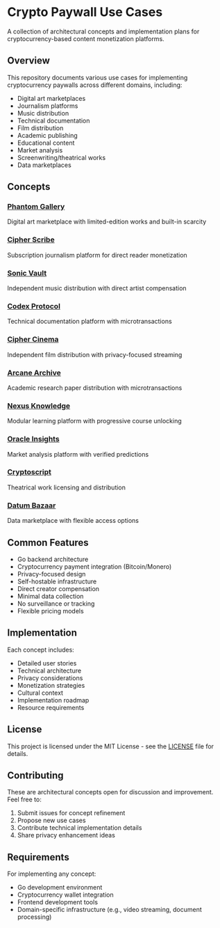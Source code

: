 # Crypto Paywall Use Cases

A collection of architectural concepts and implementation plans for cryptocurrency-based content monetization platforms.

## Overview

This repository documents various use cases for implementing cryptocurrency paywalls across different domains, including:

- Digital art marketplaces
- Journalism platforms
- Music distribution
- Technical documentation
- Film distribution
- Academic publishing
- Educational content
- Market analysis
- Screenwriting/theatrical works
- Data marketplaces

## Concepts

### [Phantom Gallery](PHANTOM.md)
Digital art marketplace with limited-edition works and built-in scarcity

### [Cipher Scribe](CIPHER.md)
Subscription journalism platform for direct reader monetization

### [Sonic Vault](SONIC.md)
Independent music distribution with direct artist compensation

### [Codex Protocol](CODEX.md)
Technical documentation platform with microtransactions

### [Cipher Cinema](CINEMA.md)
Independent film distribution with privacy-focused streaming

### [Arcane Archive](ARCANE.md)
Academic research paper distribution with microtransactions

### [Nexus Knowledge](NEXUS.md)
Modular learning platform with progressive course unlocking

### [Oracle Insights](ORACLE.md)
Market analysis platform with verified predictions

### [Cryptoscript](SCRIPT.md)
Theatrical work licensing and distribution

### [Datum Bazaar](DATUM.md)
Data marketplace with flexible access options

## Common Features

- Go backend architecture
- Cryptocurrency payment integration (Bitcoin/Monero)
- Privacy-focused design
- Self-hostable infrastructure
- Direct creator compensation
- Minimal data collection
- No surveillance or tracking
- Flexible pricing models

## Implementation

Each concept includes:

- Detailed user stories
- Technical architecture
- Privacy considerations
- Monetization strategies
- Cultural context
- Implementation roadmap
- Resource requirements

## License

This project is licensed under the MIT License - see the [LICENSE](LICENSE) file for details.

## Contributing

These are architectural concepts open for discussion and improvement. Feel free to:

1. Submit issues for concept refinement
2. Propose new use cases
3. Contribute technical implementation details
4. Share privacy enhancement ideas

## Requirements

For implementing any concept:

- Go development environment
- Cryptocurrency wallet integration
- Frontend development tools
- Domain-specific infrastructure (e.g., video streaming, document processing)
